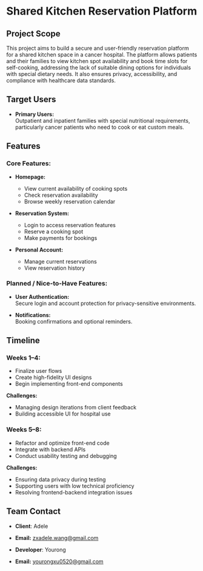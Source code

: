 # Shared Kitchen Reservation Platform

## Project Scope  
This project aims to build a secure and user-friendly reservation platform for a shared kitchen space in a cancer hospital. The platform allows patients and their families to view kitchen spot availability and book time slots for self-cooking, addressing the lack of suitable dining options for individuals with special dietary needs. It also ensures privacy, accessibility, and compliance with healthcare data standards.


## Target Users  
- **Primary Users:**  
  Outpatient and inpatient families with special nutritional requirements, particularly cancer patients who need to cook or eat custom meals.


## Features

### Core Features:

- **Homepage:**
  - View current availability of cooking spots
  - Check reservation availability
  - Browse weekly reservation calendar

- **Reservation System:**
  - Login to access reservation features
  - Reserve a cooking spot
  - Make payments for bookings

- **Personal Account:**
  - Manage current reservations
  - View reservation history

### Planned / Nice-to-Have Features:
- **User Authentication:**  
  Secure login and account protection for privacy-sensitive environments.

- **Notifications:**  
  Booking confirmations and optional reminders.


## Timeline  

### Weeks 1–4:  
- Finalize user flows  
- Create high-fidelity UI designs  
- Begin implementing front-end components  

**Challenges:**  
- Managing design iterations from client feedback  
- Building accessible UI for hospital use

### Weeks 5–8:  
- Refactor and optimize front-end code  
- Integrate with backend APIs  
- Conduct usability testing and debugging  

**Challenges:**  
- Ensuring data privacy during testing  
- Supporting users with low technical proficiency  
- Resolving frontend-backend integration issues


##  Team Contact  
- **Client**: Adele
- **Email:** zxadele.wang@gmail.com
  
- **Developer**: Yourong
- **Email:** yourongxu0520@gmail.com



